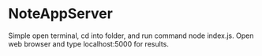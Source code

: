 # NoteAppServer

Simple open terminal, cd into folder, and run command node index.js. Open web browser and type localhost:5000 for results.
